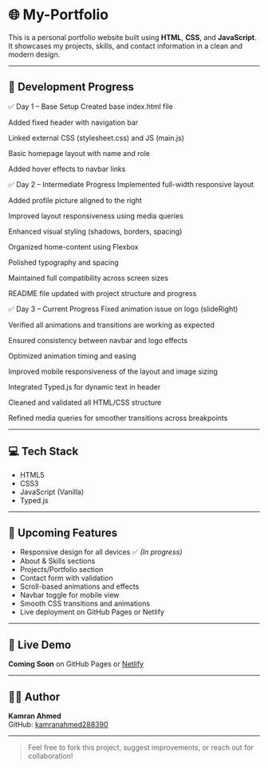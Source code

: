 # 🌐 My-Portfolio

This is a personal portfolio website built using **HTML**, **CSS**, and **JavaScript**. It showcases my projects, skills, and contact information in a clean and modern design.

---

## 📅 Development Progress

✅ Day 1 – Base Setup
Created base index.html file

Added fixed header with navigation bar

Linked external CSS (stylesheet.css) and JS (main.js)

Basic homepage layout with name and role

Added hover effects to navbar links

✅ Day 2 – Intermediate Progress
Implemented full-width responsive layout

Added profile picture aligned to the right

Improved layout responsiveness using media queries

Enhanced visual styling (shadows, borders, spacing)

Organized home-content using Flexbox

Polished typography and spacing

Maintained full compatibility across screen sizes

README file updated with project structure and progress

✅ Day 3 – Current Progress
Fixed animation issue on logo (slideRight)

Verified all animations and transitions are working as expected

Ensured consistency between navbar and logo effects

Optimized animation timing and easing

Improved mobile responsiveness of the layout and image sizing

Integrated Typed.js for dynamic text in header

Cleaned and validated all HTML/CSS structure

Refined media queries for smoother transitions across breakpoints

---

## 💻 Tech Stack

- HTML5  
- CSS3  
- JavaScript (Vanilla)
- Typed.js

---

## 🚀 Upcoming Features

- Responsive design for all devices ✅ *(In progress)*
- About & Skills sections  
- Projects/Portfolio section  
- Contact form with validation  
- Scroll-based animations and effects  
- Navbar toggle for mobile view  
- Smooth CSS transitions and animations  
- Live deployment on GitHub Pages or Netlify  

---

## 📸 Live Demo

**Coming Soon** on GitHub Pages or [Netlify](https://www.netlify.com/)

---

## 👨‍💻 Author

**Kamran Ahmed**  
GitHub: [kamranahmed288390](https://github.com/kamranahmed288390)

---

> Feel free to fork this project, suggest improvements, or reach out for collaboration!
